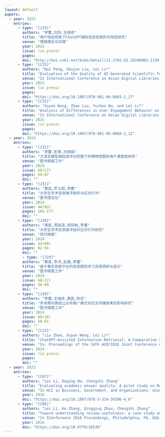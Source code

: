 ```yaml
---
layout: default
papers:
  - year: 2025
    entries:
      - type: "[J33]"
        authors: "李蕾,刘钊,王栩彦"
        title: "用户体验视角下ChatGPT辅助信息检索的可用性研究"
        venue: "情报理论与实践"
        year: 2025
        issue: (in press)
        pages:
        doi: "http://kns.cnki.net/kcms/detail/11.1762.G3.20240903.1130.002.html"
      - type: "[C25]"
        authors: "Hui Peng, Shujun Liu, Lei Li*"
        title: "Evaluation of the Quality of AI-Generated Scientific Text Under Different Types of Cognitive Complexity Tasks"
        venue: "In International Conference on Asian Digital Libraries, pp. 212-221. Malaysia, Springer, Singapore"
        year: 2025
        issue: (in press)
        pages:
        doi: "https://doi.org/10.1007/978-981-96-0865-2_17"
      - type: "[C25]"
        authors: "Xuyan Wang, Zhao Liu, Yuchen Wu, and Lei Li*"
        title: "Analysis of Differences in User Engagement Behavior on Multiple Chinese Public Libraries' New Media Platforms"
        venue: "In International Conference on Asian Digital Libraries, pp. 149-155. Malaysia, Springer, Singapore"
        year: 2025
        issue: (in press)
        pages:
        doi: "https://doi.org/10.1007/978-981-96-0868-3_12"
  - year: 2024
    entries:
      - type: "[J32]"
        authors: "李蕾,彭慧,刘晓娟"
        title: "大语言模型细粒度评论挖掘下的博物馆服务用户满意度研究"
        venue: "图书情报工作"
        year: 2024
        issue: 68(17)
        pages: 54-67
        doi: ""
      - type: "[J31]"
        authors: "黄崑,罗士超,李蕾"
        title: "大学生学术信息搜寻挫折与应对行为"
        venue: "图书馆论坛"
        year: 2024
        issue: 44(03)
        pages: 165-177
        doi: ""
      - type: "[J30]"
        authors: "黄崑,周辰语,郭琼皓,李蕾"
        title: "大学生学术信息搜寻挫折应对行为研究"
        venue: "现代情报"
        year: 2024
        issue: 44(09)
        pages: 82-94
        doi: ""
        - type: "[J29]"
        authors: "黄崑,李鸿,赵晨,李蕾"
        title: "基于事实核查平台的信息甄别学习资源调研与启示"
        venue: "图书情报工作"
        year: 2024
        issue: 68(12)
        pages: 56-69
        doi: ""
      - type: "[J28]"
        authors: "李蕾,王栩彦,黄崑,陈实"
        title: "学术期刊微信公众号推广模式对论文传播效果的影响研究"
        venue: "图书情报工作"
        year: 2024
        issue: 68(16)
        pages: 50-61
        doi: ""
      - type: "[C23]"
        authors: "Liu Zhao, Xuyan Wang, Lei Li*"
        title: "ChatGPT-Assisted Information Retrieval: A Comparative Study of User Behavior in Academic Information Retrieval"
        venue: "In: Proceedings of the 24th ACM/IEEE Joint Conference on Digital Libraries (JCDL2024), Hong Kong, China, ACM"
        year: 2024
        issue: (in press)
        pages: 
        doi: ""
  - year: 2023
    entries:
      - type: "[C07]"
        authors: "Lei Li, Daqing He, Chengzhi Zhang"
        title: "Evaluating academic answer quality: A pilot study on ResearchGate Q&A"
        venue: "In HCI in Business, Government, and Organizations: eCommerce and Innovation: Third International Conference, HCIBGO 2016, Held as Part of HCI International 2016, Toronto, Canada, July 17-22, 2016, Proceedings, Part I 3, pp. 61-71. Springer International Publishing"
        year: 2016
        doi: "https://doi.org/10.1007/978-3-319-39396-4_6"
      - type: "[C06]"
        authors: "Lei Li, Ke Zhang, Qingqing Zhou, Chengzhi Zhang"
        title: "Toward understanding review usefulness: a case study on Yelp restaurants"
        venue: "In IConference 2016 Proceedings, Philadelphia, PA, USA, iSchools"
        year: 2016
        doi: "https://doi.org/10.9776/16536"
---
```

